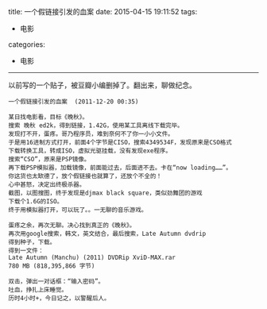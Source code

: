 ﻿title: 一个假链接引发的血案
date: 2015-04-15 19:11:52
tags:
 - 电影

categories:
 - 电影
 
---

以前写的一个贴子，被豆瓣小编删掉了。翻出来，聊做纪念。

    一个假链接引发的血案  (2011-12-20 00:35)
    
    某日找电影看，目标《晚秋》。
    搜索 晚秋 ed2k，得到链接，1.42G，使用某工具离线下载完毕。
    发现打不开，蛋疼。哥乃程序员，难到奈何不了你一小小文件。
    于是用16进制方式打开，前面4个字节是CISO，搜索4349534F，发现原来是CSO格式
    下载转换工具，转成ISO，虚拟光驱挂载，没有发现exe程序。
    搜索“CSO”，原来是PSP镜像。
    再下载PSP模拟器，加载镜像，前面能过去，后面进不去。卡在“now loading……”。
    你这货也太缼德了，放个假链接也就算了，还放个不全的！
    心中甚怒，决定出终极杀器。
    截图，以图搜图，终于发现是djmax black square，类似劲舞团的游戏
    下载个1.6G的ISO。
    终于用模拟器打开，可以玩了。。一无聊的音乐游戏。

    蛋疼之余，再次无聊。决心找到真正的《晚秋》。
    再次用google搜索，韩文，英文结合，最后搜索，Late Autumn dvdrip
    得到种子，下载。
    得到一文件：
    Late Autumn (Manchu) (2011) DVDRip XviD-MAX.rar
    780 MB (818,395,866 字节)

    双击，弹出一对话框：“输入密码”。
    吐血，挣扎上床睡觉。
    历时4小时+，今日记之，以警醒后人。